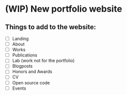 # (WIP) New portfolio website

## Things to add to the website:

- [ ] Landing
- [ ] About
- [ ] Works
- [ ] Publications
- [ ] Lab (work not for the portfolio)
- [ ] Blogposts
- [ ] Honors and Awards
- [ ] CV
- [ ] Open source code
- [ ] Events